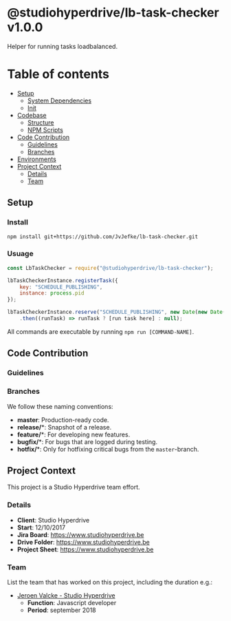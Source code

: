 # @studiohyperdrive/lb-task-checker v1.0.0 #
Helper for running tasks loadbalanced.


# Table of contents #

* [Setup](#setup)
    * [System Dependencies](#system-dependencies)
    * [Init](#init)
* [Codebase](#codebase)
    * [Structure](#structure)
    * [NPM Scripts](#npm-scripts)
* [Code Contribution](#code-contribution)
    * [Guidelines](#guidelines)
    * [Branches](#branches)
* [Environments](#environments)
* [Project Context](#project-context)
    * [Details](#details)
    * [Team](#team)



## Setup ##

### Install ###

`npm install git+https://github.com/JvJefke/lb-task-checker.git`

### Usuage ###

```js
const LbTaskChecker = require("@studiohyperdrive/lb-task-checker");

lbTaskCheckerInstance.registerTask({
    key: "SCHEDULE_PUBLISHING",
    instance: process.pid
});

lbTaskCheckerInstance.reserve("SCHEDULE_PUBLISHING", new Date(new Date().getTime() + 10000), process.pid)
    .then((runTask) => runTask ? [run task here] : null);
```

All commands are executable by running `npm run [COMMAND-NAME]`.

## Code Contribution ##

### Guidelines ###


### Branches ###

We follow these naming conventions:

* **master**: Production-ready code.
* **release/***: Snapshot of a release.
* **feature/***: For developing new features.
* **bugfix/***: For bugs that are logged during testing.
* **hotfix/***: Only for hotfixing critical bugs from the `master`-branch.


## Project Context ##

This project is a Studio Hyperdrive team effort.

### Details ###

* **Client**: Studio Hyperdrive
* **Start**: 12/10/2017
* **Jira Board**: https://www.studiohyperdrive.be
* **Drive Folder**: https://www.studiohyperdrive.be
* **Project Sheet**: https://www.studiohyperdrive.be

### Team ###

List the team that has worked on this project, including the duration e.g.:

* [Jeroen Valcke - Studio Hyperdrive](developer-1@studiohyperdrive.be)
    * **Function**: Javascript developer
    * **Period**: september 2018
